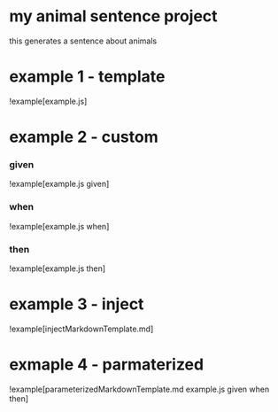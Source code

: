 # my animal sentence project

this generates a sentence about animals

# example 1 - template

!example[example.js]

# example 2 - custom

### given

!example[example.js given]

### when

!example[example.js when]

### then

!example[example.js then]

# example 3 - inject

!example[injectMarkdownTemplate.md]

# exmaple 4 - parmaterized

!example[parameterizedMarkdownTemplate.md example.js given when then]
